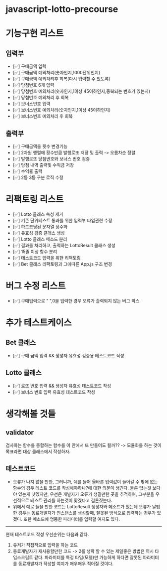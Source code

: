 # javascript-lotto-precourse

# 기능구현 리스트
## 입력부
- [✅] 구매금액 입력
- [✅] 구매금액 예외처리(숫자인지,1000단위인지)
- [✅] 구매금액 예외처리후 회복(다시 입력할 수 있도록)
- [✅] 당첨번호 6개 입력
- [✅] 당첨번호 예외처리(숫자인지,1이상 45이하인지,중복되는 번호가 있는지)
- [✅] 당첨번호 예외처리 후 회복
- [✅] 보너스번호 입력
- [✅] 보너스번호 예외처리(숫자인지,1이상 45이하인지)
- [✅] 보너스번호 예외처리 후 회복
## 출력부
- [✅] 구매금액을 횟수 변경기능
- [✅] 2차원 행렬에 횟수만큼 발행로또 저장 및 출력 -> 오름차순 정렬
- [✅] 발행로또 당첨번호와 보너스 번호 검증
- [✅] 당첨 내역 출력및 수익금 저장
- [✅] 수익률 출력
- [✅] 2등 3등 구분 로직 수정

# 리팩토링 리스트
- [✅] Lotto 클래스 속성 제거
- [✅] 기존 단위테스트 통과를 위한 입력부 타입관련 수정
- [✅] 하드코딩된 문자열 상수화
- [✅] 유효성 검증 클래스 생성
- [✅] Lotto 클래스 메소드 분리
- [✅] 결과를 처리하고, 출력하는 LottoResult 클래스 생성
- [✅] 15줄 이상 함수 분리
- [✅] 테스트코드 입력을 위한 리팩토링
- [✅] Bet 클래스 리팩토링과 그에따른 App.js 구조 변경

# 버그 수정 리스트
- [✅] 구매입력으로 " ",0을 입력한 경우 오류가 출력되지 않는 버그 픽스

# 추가 테스트케이스
## Bet 클래스
- [✅] 구매 금액 입력 && 생성자 유효성 검증용 테스트코드 작성
## Lotto 클래스
- [✅] 로또 번호 입력 && 생성자 유효성 테스트코드 작성
- [✅] 보너스 번호 입력 유효성 테스트코드 작성


# 생각해볼 것들
## validator
검사하는 함수를 종합하는 함수를
이 안에서 또 만들어도 될까??
-> 모듈화를 하는 것이 목표라면 대상 클래스에서 작성하자.
## 테스트코드
- 오류가 나지 않을 만한, 그러니까, 예를 들어 올바른 입력값이 들어갈 수 밖에 없는 함수의 경우 테스트 코드를 작성해야하나?에 대한 의문이 생긴다.
물론 없는것 보다야 있는게 낫겠지만, 우선은 개발자가 오류가 생길만한 곳을 추적하여, 그부분을 우선적으로 테스트 관리를 하는것이 맞겠다고 결론짓는다.
- 위에서 예로 들을 만한 코드는 LottoResult 생성자와 메소드가 있는데 오류가 날법한 경우는 동료개발자가 인스턴스를 생성할때, 잘못된 방식으로 입력하는 경우가 있겠다. 또한 메소드에 엉뚱한 파라미터를 입력할 여지도 있다. 
---
현재 테스트코드 작성 우선순위는 다음과 같다.
1. 유저가 직접적으로 입력을 하는 코드
2. 동료개발자가 재사용할만한 코드
-> 2를 생략 할 수 있는 제일좋은 방법은 역시 타입스크립트 같다. 파라미터를 특정 타입(모델)만 가능하게 하다면 잘못된 파라미터를 동료개발자가 작성할 여지가 매우매우 적어질 것이다.
